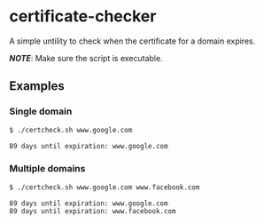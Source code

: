 # certificate-checker

A simple untility to check when the certificate for a domain expires.

__*NOTE*__: Make sure the script is executable.

## Examples
### Single domain
```sh
$ ./certcheck.sh www.google.com

89 days until expiration: www.google.com
```

### Multiple domains
```sh
$ ./certcheck.sh www.google.com www.facebook.com

89 days until expiration: www.google.com
89 days until expiration: www.facebook.com
```

